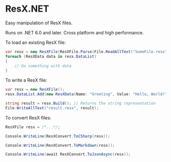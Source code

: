 # ResX.NET
Easy manipulation of ResX files.

Runs on .NET 6.0 and later. Cross platform and high performance.

To load an existing ResX file:
```cs
var resx = new ResXFile(ResXFile.Parse(File.ReadAllText("SomeFile.resx")));
foreach (ResXData data in resx.DataList)
{
    // Do something with data
}
```

To write a ResX file:
```cs
var resx = new ResXFile();
resx.DataList.Add(new ResXData(Name: "Greeting", Value: "Hello, World!", Comment: null));

string result = resx.Build(); // Returns the string representation
File.WriteAllText("result.resx", result);
```

To convert ResX files:
```cs
ResXFile resx = /*...*/;

Console.WriteLine(ResXConvert.ToCSharp(resx));

Console.WriteLine(ResXConvert.ToMarkdown(resx));

Console.WriteLine(await ResXConvert.ToJsonAsync(resx));
```
